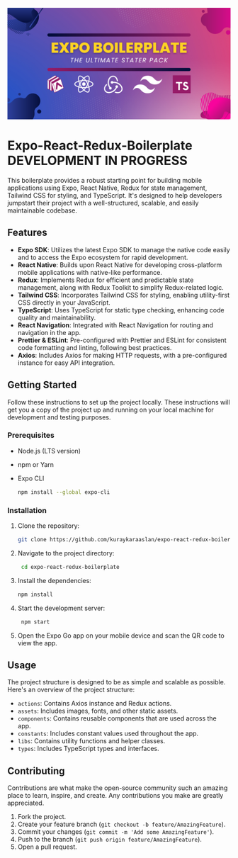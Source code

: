 ![logo](/static/logo.png)


# Expo-React-Redux-Boilerplate **DEVELOPMENT IN PROGRESS**


This boilerplate provides a robust starting point for building mobile applications using Expo, React Native, Redux for state management, Tailwind CSS for styling, and TypeScript. It's designed to help developers jumpstart their project with a well-structured, scalable, and easily maintainable codebase.

## Features

- **Expo SDK**: Utilizes the latest Expo SDK to manage the native code easily and to access the Expo ecosystem for rapid development.
- **React Native**: Builds upon React Native for developing cross-platform mobile applications with native-like performance.
- **Redux**: Implements Redux for efficient and predictable state management, along with Redux Toolkit to simplify Redux-related logic.
- **Tailwind CSS**: Incorporates Tailwind CSS for styling, enabling utility-first CSS directly in your JavaScript.
- **TypeScript**: Uses TypeScript for static type checking, enhancing code quality and maintainability.
- **React Navigation**: Integrated with React Navigation for routing and navigation in the app.
- **Prettier & ESLint**: Pre-configured with Prettier and ESLint for consistent code formatting and linting, following best practices.
- **Axios**: Includes Axios for making HTTP requests, with a pre-configured instance for easy API integration.

## Getting Started

Follow these instructions to set up the project locally. These instructions will get you a copy of the project up and running on your local machine for development and testing purposes.

### Prerequisites

- Node.js (LTS version)
- npm or Yarn
- Expo CLI

  ```sh
  npm install --global expo-cli
  ```

### Installation

1. Clone the repository:

   ```sh
   git clone https://github.com/kuraykaraaslan/expo-react-redux-boilerplate.git
   ```

2. Navigate to the project directory:

   ```sh
    cd expo-react-redux-boilerplate
    ```

3. Install the dependencies:

   ```sh
   npm install
   ```

4. Start the development server:

   ```sh
    npm start
    ```

5. Open the Expo Go app on your mobile device and scan the QR code to view the app.

## Usage

The project structure is designed to be as simple and scalable as possible. Here's an overview of the project structure:

- `actions`: Contains Axios instance and Redux actions.
- `assets`: Includes images, fonts, and other static assets.
- `components`: Contains reusable components that are used across the app.
- `constants`: Includes constant values used throughout the app.
- `libs`: Contains utility functions and helper classes.
- `types`: Includes TypeScript types and interfaces.

## Contributing

Contributions are what make the open-source community such an amazing place to learn, inspire, and create. Any contributions you make are greatly appreciated.

1. Fork the project.
2. Create your feature branch (`git checkout -b feature/AmazingFeature`).
3. Commit your changes (`git commit -m 'Add some AmazingFeature'`).
4. Push to the branch (`git push origin feature/AmazingFeature`).
5. Open a pull request.

